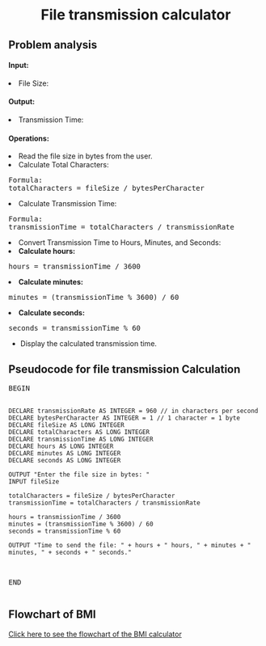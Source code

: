 <a name="readme-top"></a>

<div align="center">
  <h1><b> File transmission calculator </b></h1>
  
<html>
<body>
<div align = "left">
<p> <h2> Problem analysis </h2> </p>

<h4>Input:</h4>

<u1>
   <li> File Size: </li>
</u1>

<h4>Output:</h4>
<u1>
<li>Transmission Time:</li>
</ul>

<h4>Operations:</h4>
<u1>
    <li>Read the file size in bytes from the user.</li>
    <li>Calculate Total Characters:</li>
</u1>
<pre>
Formula:
totalCharacters = fileSize / bytesPerCharacter
</pre>
   <li>Calculate Transmission Time:</li>
<pre>
Formula:
transmissionTime = totalCharacters / transmissionRate
</pre>
   <li>Convert Transmission Time to Hours, Minutes, and Seconds:</li>
    <li><strong>Calculate hours:</strong>
        <pre>hours = transmissionTime / 3600</pre>
    </li>
    <li><strong>Calculate minutes:</strong>
        <pre>minutes = (transmissionTime % 3600) / 60</pre>
    </li>
    <li><strong>Calculate seconds:</strong>
        <pre>seconds = transmissionTime % 60</pre>
    </li>
</ul>

<ul>
    <li>Display the calculated transmission time.</li>
</ul>

</body>
</html>
<h2>Pseudocode for file transmission Calculation</h2>
<pre>
BEGIN
    
    DECLARE transmissionRate AS INTEGER = 960 // in characters per second
    DECLARE bytesPerCharacter AS INTEGER = 1 // 1 character = 1 byte
    DECLARE fileSize AS LONG INTEGER
    DECLARE totalCharacters AS LONG INTEGER
    DECLARE transmissionTime AS LONG INTEGER
    DECLARE hours AS LONG INTEGER
    DECLARE minutes AS LONG INTEGER
    DECLARE seconds AS LONG INTEGER
    
    OUTPUT "Enter the file size in bytes: "
    INPUT fileSize
    
    totalCharacters = fileSize / bytesPerCharacter
    transmissionTime = totalCharacters / transmissionRate
    
    hours = transmissionTime / 3600
    minutes = (transmissionTime % 3600) / 60
    seconds = transmissionTime % 60

    OUTPUT "Time to send the file: " + hours + " hours, " + minutes + " minutes, " + seconds + " seconds."
END
</pre>

</body>
</html>
<html>
  <h2> Flowchart of BMI</h2>
  <div align = "left">
  <a href="https://github.com/user-attachments/assets/0330b22f-e27a-49e3-8665-4919b50282cc" target="_blank">Click here to see the flowchart of the BMI calculator </a>
    
</html>

